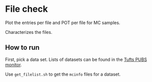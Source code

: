 # File check

Plot the entries per file and POT per file for MC samples.

Characterizes the files.

## How to run

First, pick a data set. Lists of datasets can be found in the [Tufts PUBS monitor](http://lnsnudot.mit.edu/taritree/dlleepubsummary.html).

Use `get_filelist.sh` to get the `mcinfo` files for a dataset.

